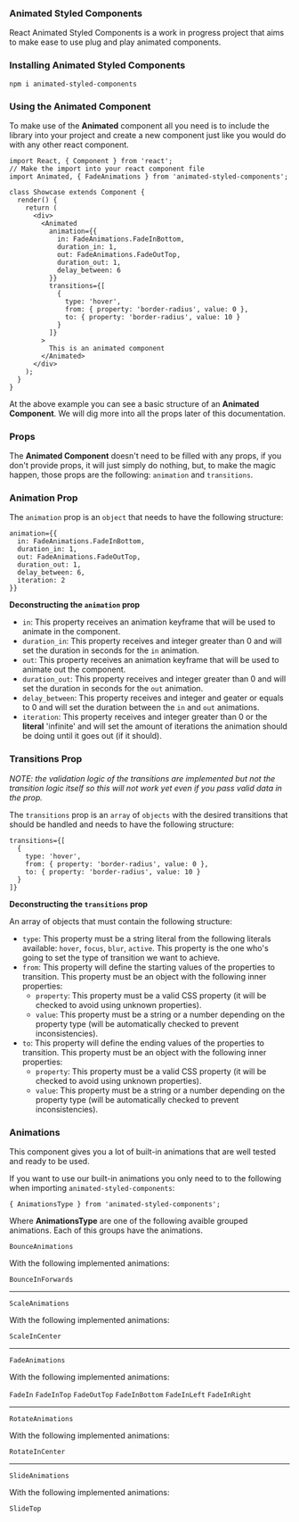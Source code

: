 ### Animated Styled Components

React Animated Styled Components is a work in progress project that aims to make 
ease to use plug and play animated components.

### Installing Animated Styled Components

`npm i animated-styled-components`

### Using the Animated Component

To make use of the **Animated** component all you need is to include the library into your project and create a new component just like you would do with any other react component.

```
import React, { Component } from 'react';
// Make the import into your react component file
import Animated, { FadeAnimations } from 'animated-styled-components';

class Showcase extends Component {
  render() {
    return (
      <div>
        <Animated
          animation={{
            in: FadeAnimations.FadeInBottom,
            duration_in: 1,
            out: FadeAnimations.FadeOutTop,
            duration_out: 1,
            delay_between: 6
          }}
          transitions={[
            {
              type: 'hover',
              from: { property: 'border-radius', value: 0 },
              to: { property: 'border-radius', value: 10 }
            }
          ]}
        >
          This is an animated component
        </Animated>
      </div>
    );
  }
}

```

At the above example you can see a basic structure of an **Animated Component**. We will dig more into all the props later of this documentation.

### Props

The **Animated Component** doesn't need to be filled with any props, if you don't provide props, it will just simply do nothing, but, to make the magic happen, those props are the following: `animation` and `transitions`.

### Animation Prop

The `animation` prop is an `object` that needs to have the following structure:

```
animation={{
  in: FadeAnimations.FadeInBottom,
  duration_in: 1,
  out: FadeAnimations.FadeOutTop,
  duration_out: 1,
  delay_between: 6,
  iteration: 2
}}
```

**Deconstructing the `animation` prop**

* `in`: This property receives an animation keyframe that will be used to animate in the component.
* `duration_in`:  This property receives and integer greater than 0 and will set the duration in seconds for the `in` animation.
* `out`: This property receives an animation keyframe that will be used to animate out the component.
* `duration_out`: This property receives and integer greater than 0 and will set the duration in seconds for the `out` animation.
* `delay_between`: This property receives and integer and geater or equals to 0 and will set the duration between the `in` and `out` animations.
* `iteration`: This property receives and integer greater than 0 or the **literal** 'infinite' and will set the amount of iterations the animation should be doing until it goes out (if it should).

### Transitions Prop

*NOTE: the validation logic of the transitions are implemented but not the transition logic itself so this will not work yet even if you pass valid data in the prop.*

The `transitions` prop is an `array` of `objects` with the desired transitions that should be handled and needs to have the following structure:

```
transitions={[
  {
    type: 'hover',
    from: { property: 'border-radius', value: 0 },
    to: { property: 'border-radius', value: 10 }
  }
]}
```

**Deconstructing the `transitions` prop**

An array of objects that must contain the following structure:

* `type`: This property must be a string literal from the following literals available: `hover`, `focus`, `blur`, `active`. This property is the one who's going to set the type of transition we want to achieve.
* `from`: This property will define the starting values of the properties to transition. This property must be an object with the following inner properties:
  * `property`: This property must be a valid CSS property (it will be checked to avoid using unknown properties).
  * `value`: This property must be a string or a number depending on the property type (will be automatically checked to prevent inconsistencies).
* `to`: This property will define the ending values of the properties to transition. This property must be an object with the following inner properties:
  * `property`: This property must be a valid CSS property (it will be checked to avoid using unknown properties).
  * `value`: This property must be a string or a number depending on the property type (will be automatically checked to prevent inconsistencies).


### Animations

This component gives you a lot of built-in animations that are well tested and ready to be used.

If you want to use our built-in animations you only need to to the following when importing `animated-styled-components`:

`{ AnimationsType } from 'animated-styled-components';`

Where **AnimationsType** are one of the following avaible grouped animations. Each of this groups have the animations.

`BounceAnimations`

With the following implemented animations:

`BounceInForwards`

---

`ScaleAnimations`

With the following implemented animations:

`ScaleInCenter`

---

`FadeAnimations`

With the following implemented animations:

`FadeIn`
`FadeInTop`
`FadeOutTop`
`FadeInBottom`
`FadeInLeft`
`FadeInRight`

---

`RotateAnimations`

With the following implemented animations:

`RotateInCenter`

---

`SlideAnimations`

With the following implemented animations:

`SlideTop`